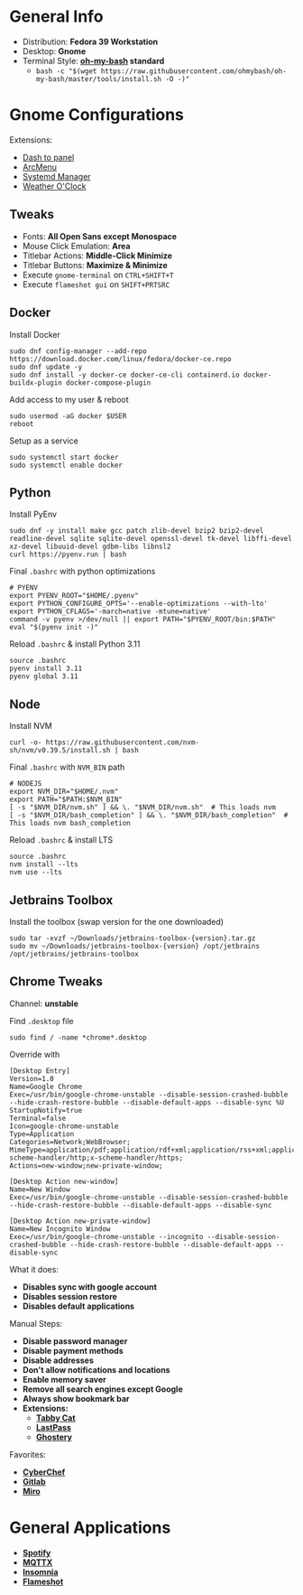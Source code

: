 # General Info
- Distribution: **Fedora 39 Workstation**
- Desktop: **Gnome**
- Terminal Style: **[oh-my-bash](https://github.com/ohmybash/oh-my-bash) standard**
  - `bash -c "$(wget https://raw.githubusercontent.com/ohmybash/oh-my-bash/master/tools/install.sh -O -)"`  

# Gnome Configurations
Extensions: 
- [Dash to panel](https://extensions.gnome.org/extension/1160/dash-to-panel/)
- [ArcMenu](https://extensions.gnome.org/extension/3628/arcmenu/)
- [Systemd Manager](https://extensions.gnome.org/extension/4174/systemd-manager/)
- [Weather O'Clock](https://extensions.gnome.org/extension/5470/weather-oclock/)

## Tweaks
- Fonts: **All Open Sans except Monospace**
- Mouse Click Emulation: **Area**
- Titlebar Actions: **Middle-Click Minimize**
- Titlebar Buttons: **Maximize & Minimize**
- Execute `gnome-terminal` on `CTRL+SHIFT+T`
- Execute `flameshot gui` on `SHIFT+PRTSRC`

## Docker
Install Docker
```
sudo dnf config-manager --add-repo https://download.docker.com/linux/fedora/docker-ce.repo
sudo dnf update -y
sudo dnf install -y docker-ce docker-ce-cli containerd.io docker-buildx-plugin docker-compose-plugin
```

Add access to my user & reboot
```
sudo usermod -aG docker $USER
reboot
```

Setup as a service
```
sudo systemctl start docker
sudo systemctl enable docker
```

## Python
Install PyEnv
```
sudo dnf -y install make gcc patch zlib-devel bzip2 bzip2-devel readline-devel sqlite sqlite-devel openssl-devel tk-devel libffi-devel xz-devel libuuid-devel gdbm-libs libnsl2
curl https://pyenv.run | bash
```

Final `.bashrc` with python optimizations
```
# PYENV
export PYENV_ROOT="$HOME/.pyenv"
export PYTHON_CONFIGURE_OPTS='--enable-optimizations --with-lto'
export PYTHON_CFLAGS='-march=native -mtune=native'
command -v pyenv >/dev/null || export PATH="$PYENV_ROOT/bin:$PATH"
eval "$(pyenv init -)"
```

Reload `.bashrc` & install Python 3.11
```
source .bashrc
pyenv install 3.11
pyenv global 3.11
```

## Node
Install NVM
```
curl -o- https://raw.githubusercontent.com/nvm-sh/nvm/v0.39.5/install.sh | bash
```

Final `.bashrc` with `NVM_BIN` path
```
# NODEJS
export NVM_DIR="$HOME/.nvm"
export PATH="$PATH:$NVM_BIN"
[ -s "$NVM_DIR/nvm.sh" ] && \. "$NVM_DIR/nvm.sh"  # This loads nvm
[ -s "$NVM_DIR/bash_completion" ] && \. "$NVM_DIR/bash_completion"  # This loads nvm bash_completion
```

Reload `.bashrc` & install LTS
```
source .bashrc
nvm install --lts
nvm use --lts
```

## Jetbrains Toolbox
Install the toolbox (swap version for the one downloaded)
```
sudo tar -xvzf ~/Downloads/jetbrains-toolbox-{version}.tar.gz
sudo mv ~/Downloads/jetbrains-toolbox-{version} /opt/jetbrains
/opt/jetbrains/jetbrains-toolbox
```

## Chrome Tweaks
Channel: **unstable**

Find `.desktop` file
```
sudo find / -name *chrome*.desktop
```

Override with
```
[Desktop Entry]
Version=1.0
Name=Google Chrome
Exec=/usr/bin/google-chrome-unstable --disable-session-crashed-bubble --hide-crash-restore-bubble --disable-default-apps --disable-sync %U
StartupNotify=true
Terminal=false
Icon=google-chrome-unstable
Type=Application
Categories=Network;WebBrowser;
MimeType=application/pdf;application/rdf+xml;application/rss+xml;application/xhtml+xml;application/xhtml_xml;application/xml;image/gif;image/jpeg;image/png;image/webp;text/html;text/xml;x-scheme-handler/http;x-scheme-handler/https;
Actions=new-window;new-private-window;

[Desktop Action new-window]
Name=New Window
Exec=/usr/bin/google-chrome-unstable --disable-session-crashed-bubble --hide-crash-restore-bubble --disable-default-apps --disable-sync

[Desktop Action new-private-window]
Name=New Incognito Window
Exec=/usr/bin/google-chrome-unstable --incognito --disable-session-crashed-bubble --hide-crash-restore-bubble --disable-default-apps --disable-sync
```

What it does:
- **Disables sync with google account**
- **Disables session restore**
- **Disables default applications**

Manual Steps:
- **Disable password manager**
- **Disable payment methods**
- **Disable addresses**
- **Don't allow notifications and locations**
- **Enable memory saver**
- **Remove all search engines except Google**
- **Always show bookmark bar**
- **Extensions:**
  - **[Tabby Cat](https://chromewebstore.google.com/detail/tabby-cat/mefhakmgclhhfbdadeojlkbllmecialg?hl=en)**
  - **[LastPass](https://chromewebstore.google.com/detail/lastpass-free-password-ma/hdokiejnpimakedhajhdlcegeplioahd?hl=en)**
  - **[Ghostery](https://chromewebstore.google.com/detail/ghostery-%E2%80%93-privacy-ad-blo/mlomiejdfkolichcflejclcbmpeaniij?hl=en)**

Favorites:
- **[CyberChef](https://gchq.github.io/CyberChef/)**
- **[Gitlab](https://gitlab.com/dashboard)**
- **[Miro](https://miro.com/app/dashboard/)**

# General Applications
- **[Spotify](https://open.spotify.com/)**
- **[MQTTX](https://mqttx.app/)**
- **[Insomnia](https://insomnia.rest/)**
- **[Flameshot](https://flameshot.org/)**
